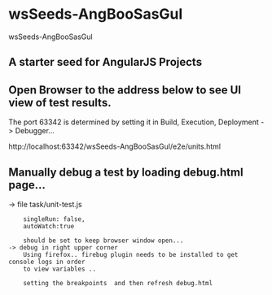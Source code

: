 # wsSeeds-AngBooSasGul
wsSeeds-AngBooSasGul




## A starter seed for AngularJS Projects


## Open Browser to the address below to see UI view of test results.

   The port 63342 is determined by setting it in Build, Execution, Deployment -> Debugger...


   http://localhost:63342/wsSeeds-AngBooSasGul/e2e/units.html



## Manually debug a test by loading debug.html page...
   -> file task/unit-test.js

        singleRun: false,
        autoWatch:true

        should be set to keep browser window open...
    -> debug in right upper corner
        Using firefox.. firebug plugin needs to be installed to get console logs in order
        to view variables ..

        setting the breakpoints  and then refresh debug.html